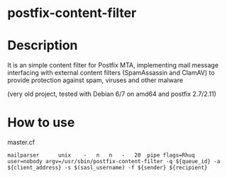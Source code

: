 # postfix-content-filter
# Description
It is an simple content filter for Postfix MTA, implementing mail message interfacing with external content filters (SpamAssassin and ClamAV) to provide protection against spam, viruses and other malware
  
(very old project, tested with Debian 6/7 on amd64 and postfix 2.7/2.11)  

# How to use

master.cf  
  
```
mailparser		unix	-	n	n	-	20	pipe flags=Rhuq user=nobody argv=/usr/sbin/postfix-content-filter -q ${queue_id} -a ${client_address} -s $(sasl_username) -f ${sender} ${recipient}
```
